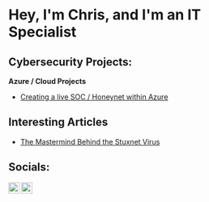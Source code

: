 <h1>Hey, I'm Chris, and I'm an IT Specialist</h1>

<h2>Cybersecurity Projects:</h2>

<b>Azure / Cloud Projects</b>
  - [Creating a live SOC / Honeynet within Azure](https://github.com/chrishernandez9/Cloud-SOC)

<h2> Interesting Articles </h2>

- [The Mastermind Behind the Stuxnet Virus](https://nltimes.nl/2024/01/08/dutch-man-sabotaged-iranian-nuclear-program-without-dutch-governments-knowledge-report)

<h2> Socials: </h2>

[<img align="left" alt="JoshMadakor | LinkedIn" width="22px" src="https://cdn.jsdelivr.net/npm/simple-icons@v3/icons/linkedin.svg" />][linkedin]
[<img align="left" alt="JoshMadakor | Instagram" width="22px" src="https://cdn.jsdelivr.net/npm/simple-icons@v3/icons/instagram.svg" />][instagram]

[instagram]: https://www.instagram.com/cwitan/
[linkedin]: https://linkedin.com/in/chrishernandez9

<!--
**joshmadakor1/joshmadakor1** is a ✨ _special_ ✨ repository because its `README.md` (this file) appears on your GitHub profile.

Here are some ideas to get you started:

- 🔭 I’m currently working on ...
- 🌱 I’m currently learning ...
- 👯 I’m looking to collaborate on ...
- 🤔 I’m looking for help with ...
- 💬 Ask me about ...
- 📫 How to reach me: ...
- 😄 Pronouns: ...
- ⚡ Fun fact: ...
-->
